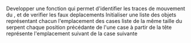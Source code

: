Developper une fonction qui permet d'identifier les traces de mouvement du ,  et de verifier les faux deplacements
Initialiser une liste des objets représentant chacun l'emplacement des cases
liste de la même taille du serpent
chaque position précédante de l'une case à partir de la tête représente l'emplacement suivant de la case suivante
